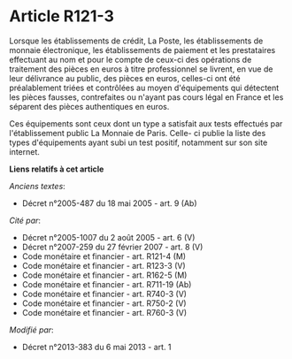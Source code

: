 # Article R121-3

Lorsque les établissements de crédit, La Poste, les établissements de monnaie électronique, les établissements de paiement et
les prestataires effectuant au nom et pour le compte de ceux-ci des opérations de traitement des pièces en euros à titre
professionnel se livrent, en vue de leur délivrance au public, des pièces en euros, celles-ci ont été préalablement triées et
contrôlées au moyen d'équipements qui détectent les pièces fausses, contrefaites ou n'ayant pas cours légal en France et les
séparent des pièces authentiques en euros. 

Ces équipements sont ceux dont un type a satisfait aux tests effectués par l'établissement public La Monnaie de Paris. Celle-
ci publie la liste des types d'équipements ayant subi un test positif, notamment sur son site internet.

**Liens relatifs à cet article**

_Anciens textes_:

  - Décret n°2005-487 du 18 mai 2005 - art. 9 (Ab)

_Cité par_:

  - Décret n°2005-1007 du 2 août 2005 - art. 6 (V)
  - Décret n°2007-259 du 27 février 2007 - art. 8 (V)
  - Code monétaire et financier - art. R121-4 (M)
  - Code monétaire et financier - art. R123-3 (V)
  - Code monétaire et financier - art. R162-5 (M)
  - Code monétaire et financier - art. R711-19 (Ab)
  - Code monétaire et financier - art. R740-3 (V)
  - Code monétaire et financier - art. R750-2 (V)
  - Code monétaire et financier - art. R760-3 (V)

_Modifié par_:

  - Décret n°2013-383 du 6 mai 2013 - art. 1
